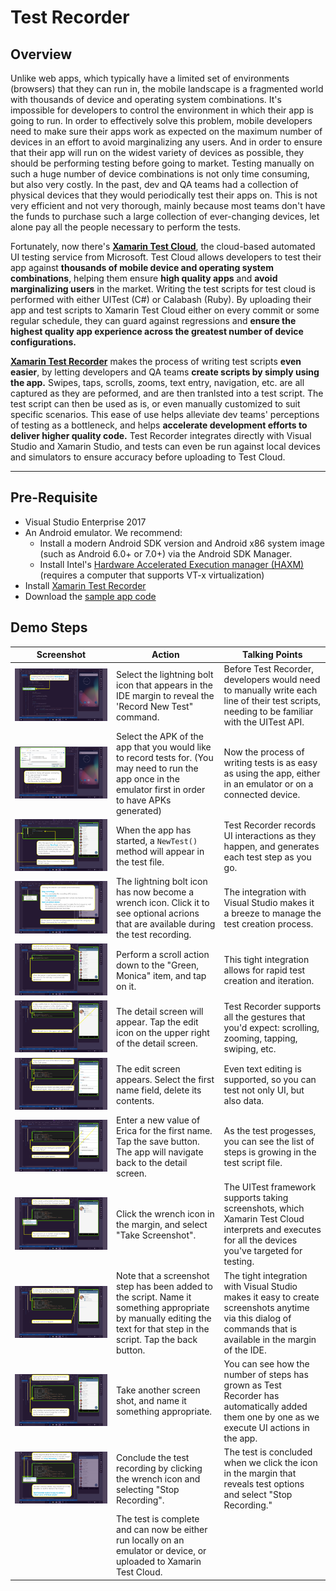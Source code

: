 # Test Recorder 

## Overview
Unlike web apps, which typically have a limited set of environments (browsers) that they can run in, the mobile landscape is a fragmented world with thousands of device and operating system combinations. It's impossible for developers to control the environment in which their app is going to run. In order to effectively solve this problem, mobile developers need to make sure their apps work as expected on the maximum number of devices in an effort to avoid marginalizing any users. And in order to ensure that their app will run on the widest variety of devices as possible, they should be performing testing before going to market. Testing manually on such a huge number of device combinations is not only time consuming, but also very costly. In the past, dev and QA teams had a collection of physical devices that they would periodically test their apps on. This is not very efficient and not very thorough, mainly because most teams don't have the funds to purchase such a large collection of ever-changing devices, let alone pay all the people necessary to perform the tests.

Fortunately, now there's **[Xamarin Test Cloud](https://www.xamarin.com/test-cloud)**, the cloud-based automated UI testing service from Microsoft. Test Cloud allows developers to test their app against **thousands of mobile device and operating system combinations**, helping them ensure **high quality apps** and **avoid marginalizing users** in the market. Writing the test scripts for test cloud is performed with either UITest (C#) or Calabash (Ruby). By uploading their app and test scripts to Xamarin Test Cloud either on every commit or some regular schedule, they can guard against regressions and **ensure the highest quality app experience across the greatest number of device configurations.**

**[Xamarin Test Recorder](https://www.xamarin.com/test-cloud/recorder)** makes the process of writing test scripts **even easier**, by letting developers and QA teams **create scripts by simply using the app.** Swipes, taps, scrolls, zooms, text entry, navigation, etc. are all captured as they are peformed, and are then tranlsted into a test script. The test script can then be used as is, or even manually customized to suit specific scenarios. This ease of use helps alleviate dev teams' perceptions of testing as a bottleneck, and helps **accelerate development efforts to deliver higher quality code.** Test Recorder integrates directly with Visual Studio and Xamarin Studio, and tests can even be run against local devices and simulators to ensure accuracy before uploading to Test Cloud.

-----
## Pre-Requisite
- Visual Studio Enterprise 2017
- An Android emulator. We recommend:
    - Install a modern Android SDK version and Android x86 system image (such as Android 6.0+ or 7.0+) via the Android SDK Manager.
    - Install Intel's [Hardware Accelerated Execution manager (HAXM)](https://software.intel.com/en-us/android/articles/intel-hardware-accelerated-execution-manager) (requires a computer that supports VT-x virtualization)
- Install [Xamarin Test Recorder](https://www.xamarin.com/test-cloud/recorder)
- Download the [sample app code](https://github.com/xamarinhq/app-acquaint)

## Demo Steps
|Screenshot | Action| Talking Points
|------|---------------|--------------|
|<img src="./images/TestRecorder002.png" />|Select the lightning bolt icon that appears in the IDE margin to reveal the 'Record New Test" command.|Before Test Recorder, developers would need to manually write each line of their test scripts, needing to be familiar with the UITest API.|
|<img src="./images/TestRecorder003.png" />|Select the APK of the app that you would like to record tests for. (You may need to run the app once in the emulator first in order to have APKs generated)|Now the process of writing tests is as easy as using the app, either in an emulator or on a connected device.|
|<img src="./images/TestRecorder004.png" />|When the app has started, a `NewTest()` method will appear in the test file.|Test Recorder records UI interactions as they happen, and generates each test step as you go.
|<img src="./images/TestRecorder005.png" />|The lightning bolt icon has now become a wrench icon. Click it to see optional acrions that are available during the test recording.|The integration with Visual Studio makes it a breeze to manage the test creation process.|
|<img src="./images/TestRecorder006.png" />|Perform a scroll action down to the "Green, Monica" item, and tap on it.|This tight integration allows for rapid test creation and iteration.|
|<img src="./images/TestRecorder007.png" />|The detail screen will appear. Tap the edit icon on the upper right of the detail screen.|Test Recorder supports all the gestures that you'd expect: scrolling, zooming, tapping, swiping, etc.|
|<img src="./images/TestRecorder008.png" />|The edit screen appears. Select the first name field, delete its contents.|Even text editing is supported, so you can test not only UI, but also data.|
|<img src="./images/TestRecorder009.png" />|Enter a new value of Erica for the first name. Tap the save button. The app will navigate back to the detail screen.|As the test progesses, you can see the list of steps is growing in the test script file.|
|<img src="./images/TestRecorder011.png" />|Click the wrench icon in the margin, and select "Take Screenshot". |The UITest framework supports taking screenshots, which Xamarin Test Cloud interprets and executes for all the devices you've targeted for testing.|
|<img src="./images/TestRecorder012.png" />|Note that a screenshot step has been added to the script. Name it something appropriate by manually editing the text for that step in the script. Tap the back button.|The tight integration with Visual Studio makes it easy to create screenshots anytime via this dialog of commands that is available in the margin of the IDE.
|<img src="./images/TestRecorder013.png" />|Take another screen shot, and name it something appropriate.|You can see how the number of steps has grown as Test Recorder has automatically added them one by one as we execute UI actions in the app.|
|<img src="./images/TestRecorder014.png" />|Conclude the test recording by clicking the wrench icon and selecting "Stop Recording".|The test is concluded when we click the icon in the margin that reveals test options and select "Stop Recording."|
||The test is complete and can now be either run locally on an emulator or device, or uploaded to Xamarin Test Cloud.||
